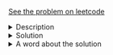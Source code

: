 <a href="https://leetcode.com/problems/populating-next-right-pointers-in-each-node-ii/"> See the problem on leetcode </a>
<details>
   <summary>Description</summary>
   <div class="content__u3I1 question-content__JfgR"><div><p>Given a binary tree</p>

<pre>struct Node {
  int val;
  Node *left;
  Node *right;
  Node *next;
}
</pre>

<p>Populate each next pointer to point to its next right node. If there is no next right node, the next pointer should be set to <code>NULL</code>.</p>

<p>Initially, all next pointers are set to <code>NULL</code>.</p>

<p>&nbsp;</p>

<p><strong>Follow up:</strong></p>

<ul>
	<li>You may only use constant extra space.</li>
	<li>Recursive approach is fine, you may assume implicit stack space does not count as extra space for this problem.</li>
</ul>

<p>&nbsp;</p>
<p><strong>Example 1:</strong></p>

<p><img alt="" src="https://assets.leetcode.com/uploads/2019/02/15/117_sample.png" style="width: 640px; height: 218px;"></p>

<pre><strong>Input:</strong> root = [1,2,3,4,5,null,7]
<strong>Output:</strong> [1,#,2,3,#,4,5,7,#]
<strong>Explanation: </strong>Given the above binary tree (Figure A), your function should populate each next pointer to point to its next right node, just like in Figure B. The serialized output is in level order as connected by the next pointers, with '#' signifying the end of each level.
</pre>

<p>&nbsp;</p>
<p><strong>Constraints:</strong></p>

<ul>
	<li>The number of nodes in the given tree is less than <code>6000</code>.</li>
	<li><code>-100&nbsp;&lt;= node.val &lt;= 100</code></li>
</ul>
</div></div>
</details>

<details>
<summary>Solution</summary>
	
```java
/*
// Definition for a Node.
class Node {
    public int val;
    public Node left;
    public Node right;
    public Node next;   

    public Node() {}
    
    public Node(int _val) {
        val = _val;
    }

    public Node(int _val, Node _left, Node _right, Node _next) {
        val = _val;
        left = _left;
        right = _right;
        next = _next;
    }
};
*/

class Solution {
    public Node connect(Node root) {
        formNext(root);
        return root;
    }
    
    public void formNext(Node root){
        if(root == null) return;
        
        if (root.left != null)
            root.left.next = getNext(root, true);
            
        if (root.right != null)
            root.right.next = getNext(root, false);
        
        formNext(root.right);
        formNext(root.left);
    }
    
    public Node getNext(Node root, boolean forLeft){
        if(forLeft && root.right != null)
            return root.right;
        
        Node temp = root.next;
        while(temp != null){
            if (temp.left != null)
                return temp.left;
            else if  (temp.right != null)
                return temp.right;
            temp = temp.next;
        }
        return null;
    }
    
}
```

</details>

<details>
<summary>A word about the solution</Summary>
First off, here's a few test cases which helped while writing the code:

```
[1,2,3,4,5,null,7]
[1,2,3,4,null,null,5]
[1,2,3,4,5,null,6,7,null,null,null,null,8]
[1,2]
[2,1,3,0,7,9,1,2,null,1,0,null,null,8,8,null,null,null,null,7]
[5,2,-2,4,-4,-9,2,7,2,null,-9,-9,null,null,3,null,7,null,null,null,null,null,null,null,3]
```

and their outputs:

```
[1,#,2,3,#,4,5,7,#]
[1,#,2,3,#,4,5,#]
[1,#,2,3,#,4,5,6,#,7,8,#]
[1,#,2,#]
[2,#,1,3,#,0,7,9,1,#,2,1,0,8,8,#,7,#]
[5,#,2,-2,#,4,-4,-9,2,#,7,2,-9,-9,3,#,7,3,#]
```

Their tree visualisations can be checked out from leetcode's 'Run Code - Console section'.<br>
So what the code does is assign the left child of a parent to the right child of the parent if it exists, or to the left/right child of parent's next node, 
or to the left/right child of parent's next's next node, so on.<br>
Then assign the right child to parent's next's left/right child, or to parent's next's next's left/right child, you get the idea.<br>
That's what getNode() does. The additional parameter forLeft is to check if the node we're finding is for the left child; If it is we'd first need to check if
the parent's right node exists, if it does we don't need to look further and can directly assign this to be the next node of the left child.<br>
(Notice this is not required for the right child, it can only have a next node amongst the parent's next's children, or its parent's next's next's children, so on. That part is common
to both left and right childs.)<br><br>
So we start at the root and move down, recursively. There's one more thing to take care of, that we'd need to move down the right subtree first, and then through the left subtree.
This is because when you're in the left subtree and you're trying to find next pointer for a certain node, you might end up searching in the right subtree of the main tree,
but the right subtree wouldn't have been touched yet if we had travelled down the left subtree first, so essentially right subtree's next pointers for every node would still be null
and we wouldn't be able to find the solution. The last 2 inputs I wrote above really helped realise that, would be worth to visualise those 2 inputs on the visualiser and understand it.
 
</details>
